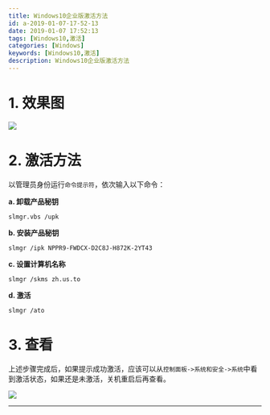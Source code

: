 ```yaml
---
title: Windows10企业版激活方法
id: a-2019-01-07-17-52-13
date: 2019-01-07 17:52:13
tags: [Windows10,激活]
categories: [Windows]
keywords: [Windows10,激活]
description: Windows10企业版激活方法
---
```


# 1. 效果图
![](http://melville-images.oss-cn-shanghai.aliyuncs.com/blog/Windows10%E4%BC%81%E4%B8%9A%E7%89%88%E6%BF%80%E6%B4%BB%E6%96%B9%E6%B3%95/Windows10%E6%BF%80%E6%B4%BB.png)

# 2. 激活方法
以管理员身份运行`命令提示符`，依次输入以下命令：

<!-- more -->

**a. 卸载产品秘钥** 
```text
slmgr.vbs /upk
```

**b. 安装产品秘钥**
```text
slmgr /ipk NPPR9-FWDCX-D2C8J-H872K-2YT43
```

**c. 设置计算机名称**
```text
slmgr /skms zh.us.to
```

**d. 激活**
```text
slmgr /ato
```

# 3. 查看
上述步骤完成后，如果提示成功激活，应该可以从`控制面板->系统和安全->系统`中看到激活状态，如果还是未激活，关机重启后再查看。

![](http://melville-images.oss-cn-shanghai.aliyuncs.com/blog/Windows10%E4%BC%81%E4%B8%9A%E7%89%88%E6%BF%80%E6%B4%BB%E6%96%B9%E6%B3%95/Windows%E6%BF%80%E6%B4%BB%E7%8A%B6%E6%80%81.png)

---